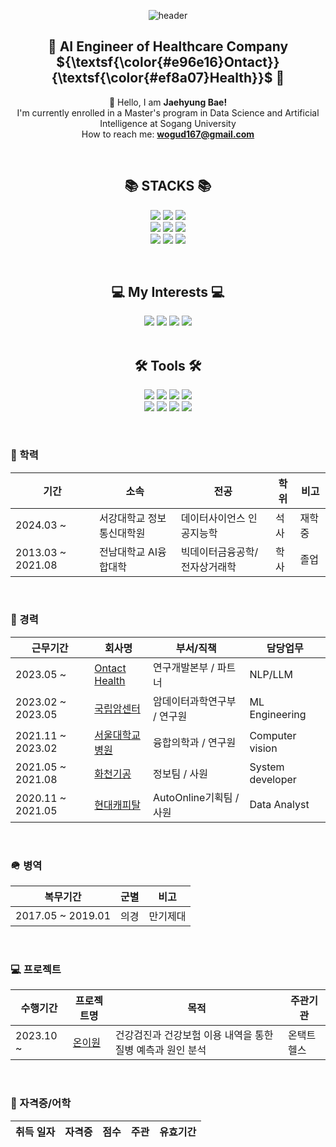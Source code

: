 
<div align="center">

![header](https://capsule-render.vercel.app/api?type=waving&color=gradient&customColorList=28&text=Welcome%20to%20Junsik's%20GitHub%20👋&animation=twinkling&fontSize=40&fontAlignY=40&fontAlign=50&height=250)


## 💁 AI Engineer of Healthcare Company ${\textsf{\color{#e96e16}Ontact}}{\textsf{\color{#ef8a07}Health}}$ 💁
👋 Hello, I am **Jaehyung Bae!**<br> 
 I'm currently enrolled in a Master's program in Data Science and Artificial Intelligence at Sogang University<br>
 How to reach me: **wogud167@gmail.com**<br> 
</div>

<br>
<div align=center><h2>📚 STACKS 📚</h2></div>
<div align=center>
<p>
  <img src="https://img.shields.io/badge/python-4584b6?style=for-the-badge&logo=python&logoColor=white"> <img src="https://img.shields.io/badge/Python-Tensorflow/Pytorch/Scikit-learn/Pandas"> 
  <img src="https://img.shields.io/badge/kubernetes-326CE5?style=for-the-badge&logo=C#&logoColor=white"> 
  <br/>
  <img src="https://img.shields.io/badge/docker-0db7ed?style=for-the-badge&logo=docker&logoColor=white"> 
  <img src="https://img.shields.io/badge/aws-FF9900?style=for-the-badge&logo=amazonaws&logoColor=white"> 
  <img src="https://img.shields.io/badge/gitlab%20CI-181717?style=for-the-badge&logo=gitlab&logoColor=white">
  <br/>
  <img src="https://img.shields.io/badge/triton inference server-76B900?style=for-the-badge&logo=nvidia&logoColor=white"> 
  <img src="https://img.shields.io/badge/mysql-4479A1?style=for-the-badge&logo=mysql&logoColor=white"> 
  <img src="https://img.shields.io/badge/MS-SQL-DD0031?style=for-the-badge&logo=redis&logoColor=white"> 
 <p>
</div>	
<br>

<div align=center><h2>💻 My Interests 💻 </h2></div>	

<div align=center>  
  <img src="https://img.shields.io/badge/AI engineering-FF6F00?style=for-the-badge"> 
  <img src="https://img.shields.io/badge/Multi-modal deeplearning-d9ead3?style=for-the-badge"> 
  <img src="https://img.shields.io/badge/LLM/BERT-d9ead3?style=for-the-badge"> 
  <img src="https://img.shields.io/badge/Computer vision-d9ead3?style=for-the-badge"> 
</div>	
<br>

<div align=center><h2>🛠 Tools 🛠</h2></div>
<div align=center>
<p>
  <img src="https://img.shields.io/badge/Ubuntu-E95420?style=for-the-badge&logo=Ubuntu&logoColor=white">
  <img src="https://img.shields.io/badge/cent os-002260?style=for-the-badge&logo=centos&logoColor=white">
  <img src="https://img.shields.io/badge/Alpine_Linux-0D597F?style=for-the-badge&logo=alpinelinux&logoColor=white">
  <img src="https://img.shields.io/badge/Windows-0078D6?style=for-the-badge&logo=Windows&logoColor=white">
  <br/>  
  <img src="https://img.shields.io/badge/Visual%20Studio%20Code-0078d7?style=for-the-badge&logo=visualstudiocode&logoColor=white"/>
  <img src="https://img.shields.io/badge/jupyter-FA0F00?style=for-the-badge&logo=jupyter&logoColor=white"/>
  <img src="https://img.shields.io/badge/github-121011?style=for-the-badge&logo=github&logoColor=white"/>
  <img src="https://img.shields.io/badge/Slack-E34F26?style=for-the-badge&logo=HTML5&logoColor=white"/>
 <p>
</div>
<br>

### 📝 학력
|기간|소속|전공|학위|비고|
|-|-|-|-|-|
|2024.03 ~ |서강대학교 정보통신대학원|데이터사이언스 인공지능학|석사|재학중|
|2013.03 ~ 2021.08|전남대학교 AI융합대학    |빅데이터금융공학/전자상거래학|학사|졸업|
<br>

### 🏫 경력
|근무기간|회사명|부서/직책|담당업무|
|-|-|-|-|
|2023.05 ~ |[Ontact Health](https://www.ontacthealth.com/)|연구개발본부 / 파트너|NLP/LLM|
|2023.02 ~ 2023.05|[국립암센터](https://www.ncc.re.kr/main.ncc?uri=uniResearch&in_dept_nm=RCDS#g03/)|암데이터과학연구부 / 연구원|ML Engineering |
|2021.11 ~ 2023.02|[서울대학교병원](https://icmit.snuh.org/)|융합의학과 / 연구원|Computer vision|
|2021.05 ~ 2021.08|[화천기공](https://www.hwacheon.com/ko/main.do/)|정보팀 / 사원|System developer|
|2020.11 ~ 2021.05|[현대캐피탈](https://www.hyundaicapital.com/main/main/CPMNMN0101.hc/)|AutoOnline기획팀 / 사원|Data Analyst|
<br>

### 🪖 병역
|복무기간|군별|비고|
|-|-|-|
|2017.05 ~ 2019.01|의경|만기제대

<br/>

### 💻 프로젝트
|수행기간|프로젝트명|목적|주관기관|
|-|-|-|-|
|2023.10 ~ |[온이원](https://github.com/Jerry1772/Jerry1772/blob/main/assets/onione.md)|건강검진과 건강보험 이용 내역을 통한 질병 예측과 원인 분석|온택트헬스|


<br>

### 📜 자격증/어학
|취득 일자|자격증|점수|주관|유효기간|
|-|-|-|-|-|

<br>

